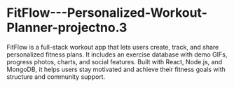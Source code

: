# FitFlow---Personalized-Workout-Planner-projectno.3
FitFlow is a full-stack workout app that lets users create, track, and share personalized fitness plans. It includes an exercise database with demo GIFs, progress photos, charts, and social features. Built with React, Node.js, and MongoDB, it helps users stay motivated and achieve their fitness goals with structure and community support.
